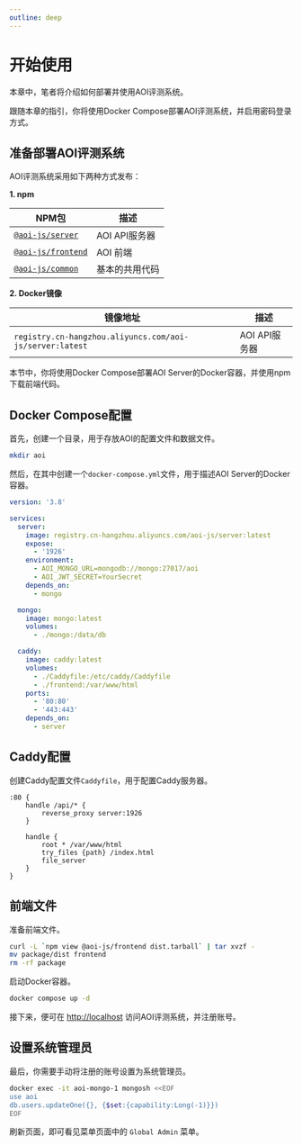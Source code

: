 ```yaml
---
outline: deep
---
```


# 开始使用

本章中，笔者将介绍如何部署并使用AOI评测系统。

跟随本章的指引，你将使用Docker Compose部署AOI评测系统，并启用密码登录方式。

## 准备部署AOI评测系统

AOI评测系统采用如下两种方式发布：

**1. npm**

| NPM包                                                              | 描述           |
| ------------------------------------------------------------------ | -------------- |
| [`@aoi-js/server`](https://www.npmjs.com/package/@aoi-js/server)   | AOI API服务器  |
| [`@aoi-js/frontend`](https://www.npmjs.com/package/@aoi-js/server) | AOI 前端       |
| [`@aoi-js/common`](https://www.npmjs.com/package/@aoi-js/common)   | 基本的共用代码 |

**2. Docker镜像**

| 镜像地址                                                 | 描述          |
| -------------------------------------------------------- | ------------- |
| `registry.cn-hangzhou.aliyuncs.com/aoi-js/server:latest` | AOI API服务器 |

本节中，你将使用Docker Compose部署AOI Server的Docker容器，并使用npm下载前端代码。

## Docker Compose配置

首先，创建一个目录，用于存放AOI的配置文件和数据文件。

```bash
mkdir aoi
```

然后，在其中创建一个`docker-compose.yml`文件，用于描述AOI Server的Docker容器。

```yaml
version: '3.8'

services:
  server:
    image: registry.cn-hangzhou.aliyuncs.com/aoi-js/server:latest
    expose:
      - '1926'
    environment:
      - AOI_MONGO_URL=mongodb://mongo:27017/aoi
      - AOI_JWT_SECRET=YourSecret
    depends_on:
      - mongo

  mongo:
    image: mongo:latest
    volumes:
      - ./mongo:/data/db

  caddy:
    image: caddy:latest
    volumes:
      - ./Caddyfile:/etc/caddy/Caddyfile
      - ./frontend:/var/www/html
    ports:
      - '80:80'
      - '443:443'
    depends_on:
      - server
```

## Caddy配置

创建Caddy配置文件`Caddyfile`，用于配置Caddy服务器。

```caddyfile
:80 {
    handle /api/* {
        reverse_proxy server:1926
    }

    handle {
        root * /var/www/html
        try_files {path} /index.html
        file_server
    }
}
```

## 前端文件

准备前端文件。

```bash
curl -L `npm view @aoi-js/frontend dist.tarball` | tar xvzf -
mv package/dist frontend
rm -rf package
```

启动Docker容器。

```bash
docker compose up -d
```

接下来，便可在 [http://localhost](http://localhost) 访问AOI评测系统，并注册账号。

## 设置系统管理员

最后，你需要手动将注册的账号设置为系统管理员。

```bash
docker exec -it aoi-mongo-1 mongosh <<EOF
use aoi
db.users.updateOne({}, {$set:{capability:Long(-1)}})
EOF
```

刷新页面，即可看见菜单页面中的 `Global Admin` 菜单。

